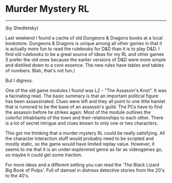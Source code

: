 # Murder Mystery RL

---

(by Shedletsky)  

Last weekend I found a cache of old Dungeons & Dragons books at a local bookstore. Dungeons & Dragons is unique among all other games in that it is actually more fun to read the rulebooks for D&D than it is to play D&D. I find old rulebooks to be a great source of ideas for my RL and other games (I prefer the old ones because the earlier versions of D&D were more simple and distilled down to a core essence. The new rules have tables and tables of numbers. Blah, that's not fun.)  

But I digress.  

One of the old game modules I found was L2 - "The Assassin's Knot". It was a facinating read. The basic summary is that an important political figure has been assassinated. Clues were left and they all point to one little hamlet that is rumored to be the base of an assassin's guild. The PCs have to find the assassin before he strikes again. Most of the module outlines the colorful inhabitants of the town and their relationships to each other. There is a lot of secret intrigue and clues known to only one or two characters.  

This got me thinking that a murder mystery RL could be really satisfying. All the character interaction stuff would probably need to be scripted and mostly static, so the game would have limited replay value. However, it seems to me that it is an under-explorered genre as far as videogames go, so maybe it could get some traction.  

For more ideas and a different setting you can read the 'The Black Lizard Big Book of Pulps'. Full of damsel in distress detective stories from the 20's to the 40's.
